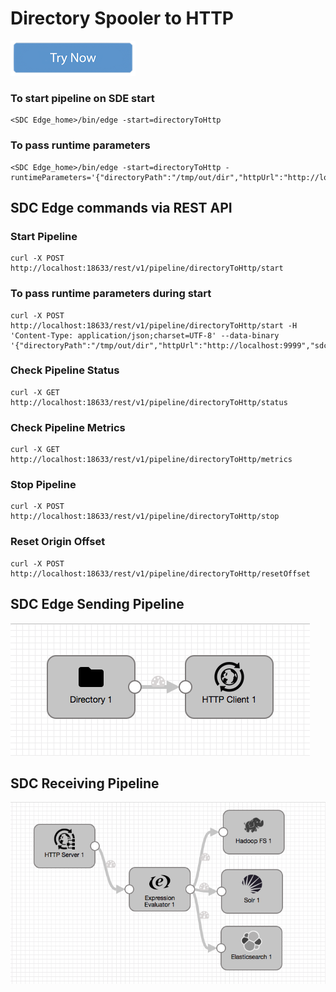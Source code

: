 # Directory Spooler to HTTP

[![Try Now](../trynow.png)](http://localhost:18630?pipelineTitle=directoryToHttp&importPipelineFromUrl=https://raw.githubusercontent.com/streamsets/datacollector-edge/blob/master/resources/samplePipelines/directoryToHttp/pipeline.json)

### To start pipeline on SDE start

    <SDC Edge_home>/bin/edge -start=directoryToHttp

### To pass runtime parameters

    <SDC Edge_home>/bin/edge -start=directoryToHttp -runtimeParameters='{"directoryPath":"/tmp/out/dir","httpUrl":"http://localhost:9999","sdcAppId":"sde"}'

## SDC Edge commands via REST API

### Start Pipeline
    curl -X POST http://localhost:18633/rest/v1/pipeline/directoryToHttp/start

### To pass runtime parameters during start
    curl -X POST http://localhost:18633/rest/v1/pipeline/directoryToHttp/start -H 'Content-Type: application/json;charset=UTF-8' --data-binary '{"directoryPath":"/tmp/out/dir","httpUrl":"http://localhost:9999","sdcAppId":"sde"}'

### Check Pipeline Status
    curl -X GET http://localhost:18633/rest/v1/pipeline/directoryToHttp/status

### Check Pipeline Metrics
    curl -X GET http://localhost:18633/rest/v1/pipeline/directoryToHttp/metrics

### Stop Pipeline
    curl -X POST http://localhost:18633/rest/v1/pipeline/directoryToHttp/stop

### Reset Origin Offset
    curl -X POST http://localhost:18633/rest/v1/pipeline/directoryToHttp/resetOffset


## SDC Edge Sending Pipeline

![Image of SDC Edge Sending Pipeline](edge.png)


## SDC Receiving Pipeline

![Image of SDC Receiving Pipeline](sdchttp.png)
